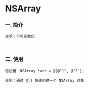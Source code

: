 # NSArray

### 一. 简介

	说明：不可变数组

<br>

### 二. 使用

	语法糖：NSArray *arr = @[@"1", @"2"];

	说明：通过 @[] 快速创建一个 NSArray 对象